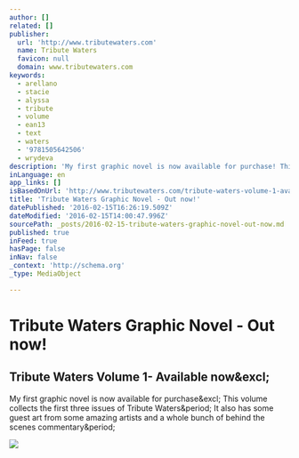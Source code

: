 ```yaml
---
author: []
related: []
publisher:
  url: 'http://www.tributewaters.com'
  name: Tribute Waters
  favicon: null
  domain: www.tributewaters.com
keywords:
  - arellano
  - stacie
  - alyssa
  - tribute
  - volume
  - ean13
  - text
  - waters
  - '9781505642506'
  - wrydeva
description: 'My first graphic novel is now available for purchase! This volume collects the first three issues of Tribute Waters. It also has some guest art from some amazing artists and a whole bunch of behind the scenes commentary.'
inLanguage: en
app_links: []
isBasedOnUrl: 'http://www.tributewaters.com/tribute-waters-volume-1-available-now/'
title: 'Tribute Waters Graphic Novel - Out now!'
datePublished: '2016-02-15T16:26:19.509Z'
dateModified: '2016-02-15T14:00:47.996Z'
sourcePath: _posts/2016-02-15-tribute-waters-graphic-novel-out-now.md
published: true
inFeed: true
hasPage: false
inNav: false
_context: 'http://schema.org'
_type: MediaObject

---
```

# Tribute Waters Graphic Novel - Out now!

<article style=""><h1>Tribute Waters Volume 1- Available now&amp;excl;</h1><p>My first graphic novel is now available for purchase&amp;excl; This volume collects the first three issues of Tribute Waters&amp;period; It also has some guest art from some amazing artists and a whole bunch of behind the scenes commentary&amp;period;</p><img src="https://s0.wp.com/i/blank.jpg" /></article>